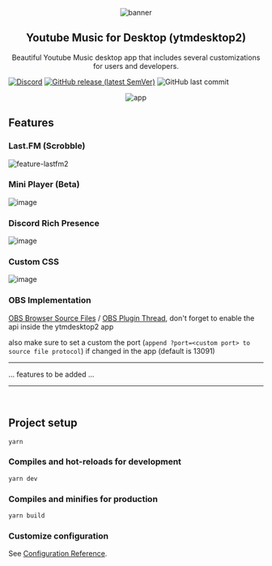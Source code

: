 <p align="center">
  <img src="./screenshots/banner.jpg" alt="banner" />
</p>

<h2 align="center">
    Youtube Music for Desktop (ytmdesktop2)
</h2>

<p align="center">
Beautiful Youtube Music desktop app that includes several customizations for users and developers.
</p>

[![Discord](https://img.shields.io/discord/834826233195003944?color=%237289DA&label=discord&logo=discord&logoColor=%23ffffff&style=for-the-badge)](https://discord.gg/dq4bZMhMjT)
[![GitHub release (latest SemVer)](https://img.shields.io/github/v/release/Venipa/ytmdesktop2?style=for-the-badge)](https://github.com/Venipa/ytmdesktop2/releases/latest)
![GitHub last commit](https://img.shields.io/github/last-commit/Venipa/ytmdesktop2?style=for-the-badge)

<p align="center">
  <img src="./screenshots/screenshot.jpg" alt="app" />
</p>

## Features

### Last.FM (Scrobble)
![feature-lastfm2](https://user-images.githubusercontent.com/17952364/212539540-c1efc587-1047-4748-9583-64b609a1ec97.jpg)

### Mini Player (Beta)
![image](https://user-images.githubusercontent.com/17952364/183205288-abf687ed-7564-4158-859b-c7dad035db8d.png)

### Discord Rich Presence
![image](https://user-images.githubusercontent.com/17952364/212539572-0fe93d02-fb6e-48fe-a301-a09c7ff42703.png)

### Custom CSS
![image](https://user-images.githubusercontent.com/17952364/149849609-fe5d3819-7303-4467-9f8e-56fa1e306c87.png)

### OBS Implementation
[OBS Browser Source Files](https://github.com/Venipa/ytmdesktop2/releases/download/v0.12.11/Zyphen.s.Now.Playing.zip)
/
[OBS Plugin Thread](https://obsproject.com/forum/threads/zyphens-now-playing-overlay.125383/post-557409),
don't forget to enable the api inside the ytmdesktop2 app

also make sure to set a custom the port (`append ?port=<custom port> to source file protocol`) if changed in the app (default is 13091)

---------------

... features to be added ...
&nbsp;&nbsp;

---------------
&nbsp;&nbsp;
## Project setup
```
yarn
```

### Compiles and hot-reloads for development
```
yarn dev
```

### Compiles and minifies for production
```
yarn build
```
### Customize configuration
See [Configuration Reference](https://cli.vuejs.org/config/).

